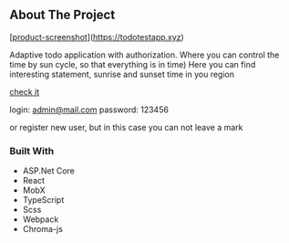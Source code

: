 <!-- ABOUT THE PROJECT -->
## About The Project

[[product-screenshot]](https://todotestapp.xyz)

Adaptive todo application with authorization. Where you can control the time by sun cycle, so that everything is in time)
Here you can find interesting statement, sunrise and sunset time in you region

[check it](https://todotestapp.xyz)

login: admin@mail.com
password: 123456

or register new user, but in this case you can not leave a mark

### Built With

* ASP.Net Core
* React
* MobX
* TypeScript
* Scss
* Webpack
* Chroma-js


<!-- MARKDOWN LINKS & IMAGES -->
[product-screenshot]: images/todoIcon.jpg

